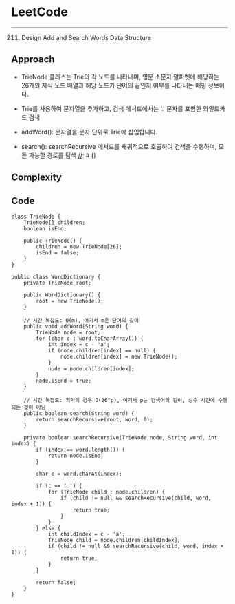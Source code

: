 [//]: # (# Intuition)
<!-- Describe your first thoughts on how to solve this problem. -->


# LeetCode
___
211. Design Add and Search Words Data Structure


## Approach
- TrieNode 클래스는 Trie의 각 노드를 나타내며, 영문 소문자 알파벳에 해당하는 26개의 자식 노드 배열과 해당 노드가 단어의 끝인지 여부를 나타내는 매핑 정보이다.

- Trie를 사용하여 문자열을 추가하고, 검색 메서드에서는 '.' 문자를 포함한 와일드카드 검색
- addWord(): 문자열을 문자 단위로 Trie에 삽입합니다.
- search(): searchRecursive 메서드를 재귀적으로 호출하여 검색을 수행하며, 모든 가능한 경로를 탐색
[//]: # (<!-- Describe your approach to solving the problem. -->)


## Complexity

[//]: # (- Time complexity: O&#40;n&#41;   )

[//]: # (<!-- Add your time complexity here, e.g. $$O&#40;n&#41;$$ -->)

[//]: # ()
[//]: # ([//]: # &#40;- Space complexity:&#41;)
[//]: # (<!-- Add your space complexity here, e.g. $$O&#40;n&#41;$$ -->)

## Code
```
class TrieNode {
    TrieNode[] children;
    boolean isEnd;

    public TrieNode() {
        children = new TrieNode[26];
        isEnd = false;
    }
}

public class WordDictionary {
    private TrieNode root;

    public WordDictionary() {
        root = new TrieNode();
    }

    // 시간 복잡도: O(m), 여기서 m은 단어의 길이
    public void addWord(String word) {
        TrieNode node = root;
        for (char c : word.toCharArray()) {
            int index = c - 'a';
            if (node.children[index] == null) {
                node.children[index] = new TrieNode();
            }
            node = node.children[index];
        }
        node.isEnd = true;
    }

    // 시간 복잡도: 최악의 경우 O(26^p), 여기서 p는 검색어의 길이, 상수 시간에 수행되는 것이 아님
    public boolean search(String word) {
        return searchRecursive(root, word, 0);
    }

    private boolean searchRecursive(TrieNode node, String word, int index) {
        if (index == word.length()) {
            return node.isEnd;
        }

        char c = word.charAt(index);

        if (c == '.') {
            for (TrieNode child : node.children) {
                if (child != null && searchRecursive(child, word, index + 1)) {
                    return true;
                }
            }
        } else {
            int childIndex = c - 'a';
            TrieNode child = node.children[childIndex];
            if (child != null && searchRecursive(child, word, index + 1)) {
                return true;
            }
        }

        return false;
    }
}

```
